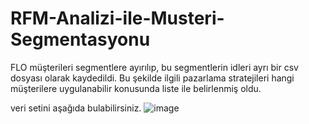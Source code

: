 # RFM-Analizi-ile-Musteri-Segmentasyonu

FLO müşterileri segmentlere ayırılıp, bu segmentlerin idleri ayrı bir csv dosyası olarak kaydedildi. Bu şekilde ilgili pazarlama stratejileri hangi müşterilere uygulanabilir konusunda liste ile belirlenmiş oldu.

veri setini aşağıda bulabilirsiniz.
![image](https://user-images.githubusercontent.com/109437711/205491724-a2f1504b-ae30-4a37-b892-00b945848e4d.png)
